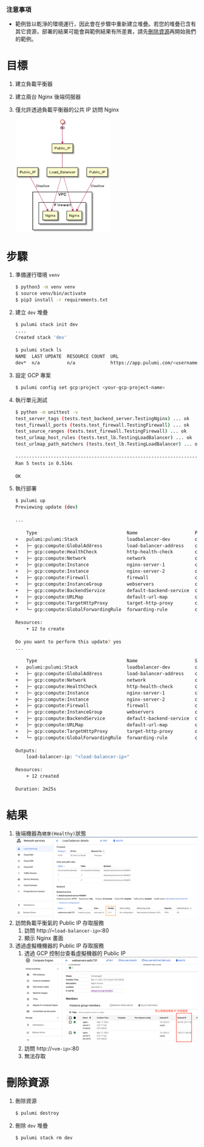 ### 注意事項
* 範例皆以乾淨的環境運行，因此會在步驟中重新建立堆疊。若您的堆疊已含有其它資源，部署的結果可能會與範例結果有所差異，請先[刪除資源](#刪除資源)再開始我們的範例。

# 目標
1. 建立負載平衡器
2. 建立兩台 Nginx 後端伺服器
3. 僅允許透過負載平衡器的公共 IP 訪問 Nginx

   <img src="./assets/diagrams/arch.png" width="250px" height="300px">

# 步驟
1. 準備運行環境 `venv`
    ```bash
    $ python3 -m venv venv
    $ source venv/bin/activate
    $ pip3 install -r requirements.txt
    ```
2. 建立 `dev` 堆疊
    ```bash
    $ pulumi stack init dev
    ....
    Created stack 'dev'

    $ pulumi stack ls
    NAME  LAST UPDATE  RESOURCE COUNT  URL
    dev*  n/a          n/a             https://app.pulumi.com/<username>/loadbalancer/dev
    ```

3. 設定 GCP 專案
    ```bash
    $ pulumi config set gcp:project <your-gcp-project-name>
    ```
4. 執行單元測試
    ```bash
    $ python -m unittest -v
    test_server_tags (tests.test_backend_server.TestingNginx) ... ok
    test_firewall_ports (tests.test_firewall.TestingFirewall) ... ok
    test_source_ranges (tests.test_firewall.TestingFirewall) ... ok
    test_urlmap_host_rules (tests.test_lb.TestingLoadBalancer) ... ok
    test_urlmap_path_matchers (tests.test_lb.TestingLoadBalancer) ... ok

    ----------------------------------------------------------------------
    Ran 5 tests in 0.514s

    OK
    ```
5. 執行部署
    ```bash
    $ pulumi up
    Previewing update (dev)

    ...

        Type                                 Name                     Plan
    +   pulumi:pulumi:Stack                  loadbalancer-dev         create
    +   ├─ gcp:compute:GlobalAddress         load-balancer-address    create
    +   ├─ gcp:compute:HealthCheck           http-health-check        create
    +   ├─ gcp:compute:Network               network                  create
    +   ├─ gcp:compute:Instance              nginx-server-1           create
    +   ├─ gcp:compute:Instance              nginx-server-2           create
    +   ├─ gcp:compute:Firewall              firewall                 create
    +   ├─ gcp:compute:InstanceGroup         webservers               create
    +   ├─ gcp:compute:BackendService        default-backend-service  create
    +   ├─ gcp:compute:URLMap                default-url-map          create
    +   ├─ gcp:compute:TargetHttpProxy       target-http-proxy        create
    +   └─ gcp:compute:GlobalForwardingRule  forwarding-rule          create

    Resources:
        + 12 to create

    Do you want to perform this update? yes
    ...

        Type                                 Name                     Status
    +   pulumi:pulumi:Stack                  loadbalancer-dev         created
    +   ├─ gcp:compute:GlobalAddress         load-balancer-address    created
    +   ├─ gcp:compute:Network               network                  created
    +   ├─ gcp:compute:HealthCheck           http-health-check        created
    +   ├─ gcp:compute:Instance              nginx-server-1           created
    +   ├─ gcp:compute:Instance              nginx-server-2           created
    +   ├─ gcp:compute:Firewall              firewall                 created
    +   ├─ gcp:compute:InstanceGroup         webservers               created
    +   ├─ gcp:compute:BackendService        default-backend-service  created
    +   ├─ gcp:compute:URLMap                default-url-map          created
    +   ├─ gcp:compute:TargetHttpProxy       target-http-proxy        created
    +   └─ gcp:compute:GlobalForwardingRule  forwarding-rule          created

    Outputs:
        load-balancer-ip: "<load-balancer-ip>"

    Resources:
        + 12 created

    Duration: 2m25s
    ```

# 結果
1. 後端機器為`健康(Healthy)`狀態
    ![](./assets/images/healthy.png)
2. 訪問負載平衡氣的 Public IP 存取服務
    1. 訪問 http://`<load-balancer-ip>`:80
    2. 顯示 Nginx 畫面
3. 透過虛擬機機器的 Public IP 存取服務
    1. 透過 GCP 控制台查看虛擬機器的 Public IP
        ![](./assets/images/disallow-from-instance-ip.png)
    2. 訪問 http://`<vm-ip>`:80
    3. 無法存取

# 刪除資源
1. 刪除資源
    ```bash
    $ pulumi destroy
    ```
2. 刪除 `dev` 堆疊
    ```bash
    $ pulumi stack rm dev
    ```
